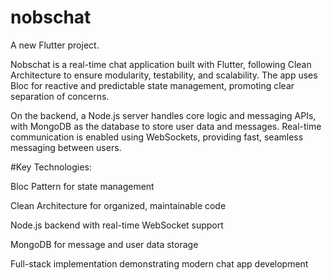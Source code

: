 # nobschat

A new Flutter project.

Nobschat is a real-time chat application built with Flutter, following Clean Architecture to ensure modularity, testability, and scalability. The app uses Bloc for reactive and predictable state management, promoting clear separation of concerns.

On the backend, a Node.js server handles core logic and messaging APIs, with MongoDB as the database to store user data and messages. Real-time communication is enabled using WebSockets, providing fast, seamless messaging between users.

#Key Technologies:

Bloc Pattern for state management

Clean Architecture for organized, maintainable code

Node.js backend with real-time WebSocket support

MongoDB for message and user data storage

Full-stack implementation demonstrating modern chat app development
